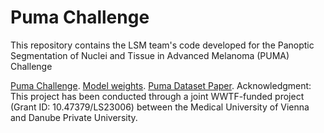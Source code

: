 # Puma Challenge
This repository contains the LSM team's code developed for the Panoptic Segmentation of Nuclei and Tissue in Advanced Melanoma (PUMA) Challenge 
[^2]:
[Puma Challenge](https://puma.grand-challenge.org/#panoptic-segmentation-of-nuclei-and-tissue-in-advanced-melanoma).
[Model weights](https://huggingface.co/datasets/NiToLSM/PumaWeightsNiTo_LSM).
[Puma Dataset Paper](https://academic.oup.com/gigascience/article/doi/10.1093/gigascience/giaf011/8024182?login=false).
Acknowledgment:
This project has been conducted through a joint WWTF-funded project (Grant ID: 10.47379/LS23006) between the Medical University of Vienna and Danube Private University.
